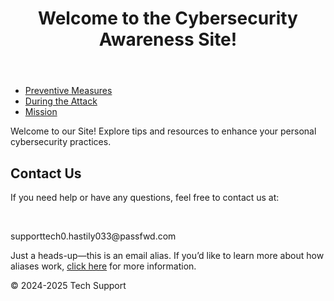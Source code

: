  
<html lang="en">
  <head>
   <title>Cybersecurity Awareness | Your Guide to Digital Safety</title>
   <script src="header.js"></script>
  </head>
 <body>
    <header>
        <h1>Welcome to the Cybersecurity Awareness Site!</h1>
    </header>
    <nav>
            <ul>
                <li><a href="preventive.html">Preventive Measures</a></li>
                <li><a href="during.html">During the Attack</a></li> 
                <li><a href="mission.html">Mission</a></li>
            </ul>
        </nav>
    <main>
        <section class="intro">
            <p>Welcome to our Site! Explore tips and resources to enhance your personal cybersecurity practices.</p>
        </section>
        <section class="contact">
            <h2>Contact Us</h2>
            <p>If you need help or have any questions, feel free to contact us at: </p><br>
<p>supporttech0.hastily033@passfwd.com</p>
         </section>
             <p>Just a heads-up—this is an email alias. If you’d like to learn more about how aliases work, <a href="aliases.html">click here</a> for more information.</p>
    </main>
  <footer>
    <p>&copy; 2024-2025 Tech Support</p>
  </footer>
</body>
